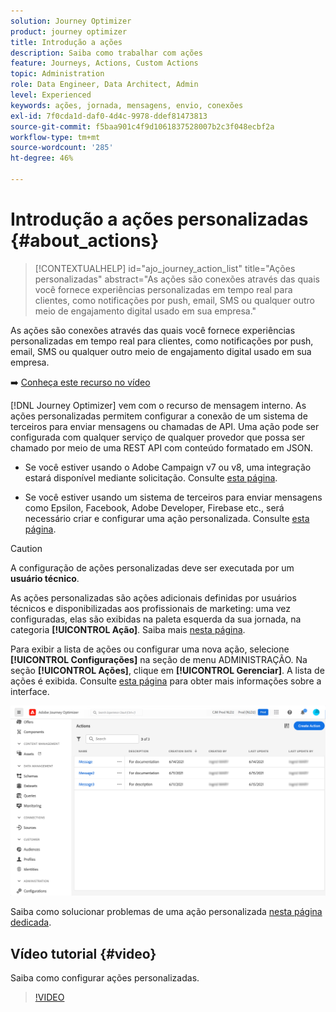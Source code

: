 ```yaml
---
solution: Journey Optimizer
product: journey optimizer
title: Introdução a ações
description: Saiba como trabalhar com ações
feature: Journeys, Actions, Custom Actions
topic: Administration
role: Data Engineer, Data Architect, Admin
level: Experienced
keywords: ações, jornada, mensagens, envio, conexões
exl-id: 7f0cda1d-daf0-4d4c-9978-ddef81473813
source-git-commit: f5baa901c4f9d1061837528007b2c3f048ecbf2a
workflow-type: tm+mt
source-wordcount: '285'
ht-degree: 46%

---
```


# Introdução a ações personalizadas {#about_actions}

>[!CONTEXTUALHELP]
>id="ajo_journey_action_list"
>title="Ações personalizadas"
>abstract="As ações são conexões através das quais você fornece experiências personalizadas em tempo real para clientes, como notificações por push, email, SMS ou qualquer outro meio de engajamento digital usado em sua empresa."

As ações são conexões através das quais você fornece experiências personalizadas em tempo real para clientes, como notificações por push, email, SMS ou qualquer outro meio de engajamento digital usado em sua empresa.


➡️ [Conheça este recurso no vídeo](#video)

[!DNL Journey Optimizer] vem com o recurso de mensagem interno. As ações personalizadas permitem configurar a conexão de um sistema de terceiros para enviar mensagens ou chamadas de API. Uma ação pode ser configurada com qualquer serviço de qualquer provedor que possa ser chamado por meio de uma REST API com conteúdo formatado em JSON.

* Se você estiver usando o Adobe Campaign v7 ou v8, uma integração estará disponível mediante solicitação. Consulte [esta página](../action/acc-action.md).

* Se você estiver usando um sistema de terceiros para enviar mensagens como Epsilon, Facebook, Adobe Developer, Firebase etc., será necessário criar e configurar uma ação personalizada. Consulte [esta página](../action/about-custom-action-configuration.md).

>[!CAUTION]
>
>A configuração de ações personalizadas deve ser executada por um **usuário técnico**.

As ações personalizadas são ações adicionais definidas por usuários técnicos e disponibilizadas aos profissionais de marketing: uma vez configuradas, elas são exibidas na paleta esquerda da sua jornada, na categoria **[!UICONTROL Ação]**. Saiba mais [nesta página](../building-journeys/about-journey-activities.md#action-activities).

Para exibir a lista de ações ou configurar uma nova ação, selecione **[!UICONTROL Configurações]** na seção de menu ADMINISTRAÇÃO. Na seção **[!UICONTROL Ações]**, clique em **[!UICONTROL Gerenciar]**. A lista de ações é exibida. Consulte [esta página](../start/user-interface.md) para obter mais informações sobre a interface.

![](assets/custom1.png)

Saiba como solucionar problemas de uma ação personalizada [nesta página dedicada](../action/troubleshoot-custom-action.md).

## Vídeo tutorial {#video}

Saiba como configurar ações personalizadas.

>[!VIDEO](https://video.tv.adobe.com/v/3430278?quality=12&captions=por_br)
